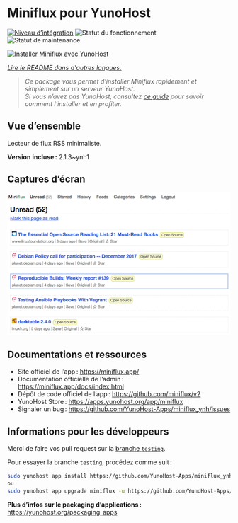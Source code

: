 <!--
Nota bene : ce README est automatiquement généré par <https://github.com/YunoHost/apps/tree/master/tools/readme_generator>
Il NE doit PAS être modifié à la main.
-->

# Miniflux pour YunoHost

[![Niveau d’intégration](https://dash.yunohost.org/integration/miniflux.svg)](https://dash.yunohost.org/appci/app/miniflux) ![Statut du fonctionnement](https://ci-apps.yunohost.org/ci/badges/miniflux.status.svg) ![Statut de maintenance](https://ci-apps.yunohost.org/ci/badges/miniflux.maintain.svg)

[![Installer Miniflux avec YunoHost](https://install-app.yunohost.org/install-with-yunohost.svg)](https://install-app.yunohost.org/?app=miniflux)

*[Lire le README dans d'autres langues.](./ALL_README.md)*

> *Ce package vous permet d’installer Miniflux rapidement et simplement sur un serveur YunoHost.*  
> *Si vous n’avez pas YunoHost, consultez [ce guide](https://yunohost.org/install) pour savoir comment l’installer et en profiter.*

## Vue d’ensemble

Lecteur de flux RSS minimaliste.

**Version incluse :** 2.1.3~ynh1

## Captures d’écran

![Capture d’écran de Miniflux](./doc/screenshots/overview.png)

## Documentations et ressources

- Site officiel de l’app : <https://miniflux.app/>
- Documentation officielle de l’admin : <https://miniflux.app/docs/index.html>
- Dépôt de code officiel de l’app : <https://github.com/miniflux/v2>
- YunoHost Store : <https://apps.yunohost.org/app/miniflux>
- Signaler un bug : <https://github.com/YunoHost-Apps/miniflux_ynh/issues>

## Informations pour les développeurs

Merci de faire vos pull request sur la [branche `testing`](https://github.com/YunoHost-Apps/miniflux_ynh/tree/testing).

Pour essayer la branche `testing`, procédez comme suit :

```bash
sudo yunohost app install https://github.com/YunoHost-Apps/miniflux_ynh/tree/testing --debug
ou
sudo yunohost app upgrade miniflux -u https://github.com/YunoHost-Apps/miniflux_ynh/tree/testing --debug
```

**Plus d’infos sur le packaging d’applications :** <https://yunohost.org/packaging_apps>
